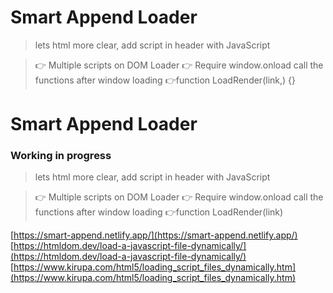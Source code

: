 # Smart Append Loader

> lets html more clear, add script in header with JavaScript

> 👉 Multiple scripts on DOM Loader
> 👉 Require window.onload call the functions after window loading
> 👉function LoadRender(link,) {}

# Smart Append Loader

### Working in progress

> lets html more clear, add script in header with JavaScript

> 👉 Multiple scripts on DOM Loader
> 👉 Require window.onload call the functions after window loading
> 👉function LoadRender(link)

[https://smart-append.netlify.app/](https://smart-append.netlify.app/)
[https://htmldom.dev/load-a-javascript-file-dynamically/](https://htmldom.dev/load-a-javascript-file-dynamically/)
[https://www.kirupa.com/html5/loading_script_files_dynamically.htm](https://www.kirupa.com/html5/loading_script_files_dynamically.htm)
